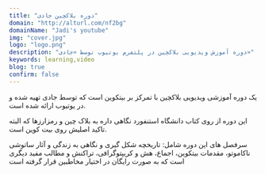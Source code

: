 ```yaml
---
title: "دوره بلاکچین جادی"
domain: "http://alturl.com/nf2bg"
domainName: "Jadi's youtube"
img: "cover.jpg"
logo: "logo.png"
description: "دوره آموزش ویدیویی بلاکچین در پلتفرم یوتیوب توسط «جادی»"
keywords: learning,video
blog: true
confirm: false
---
```


یک دوره آموزشی ویدیویی بلاکچین با تمرکز بر بیتکوین است که توسط جادی تهیه شده و در یوتیوب ارائه شده است.

این دوره از روی کتاب دانشگاه استنفورد نگاهی داره به بلاک چین و رمزارزها که البته تاکید اصلیش روی بیت کوین است.

سرفصل های این دوره شامل:
تاریخچه شکل گیری و نگاهی به زندگی و آثار ساتوشی ناکاموتو، مقدمات بیتکوین،‌ اجماع، هش و کریپتوگرافی، تراکنش و مطالب مفید دیگری است که به صورت رایگان در اختیار مخاطبین قرار گرفته است
